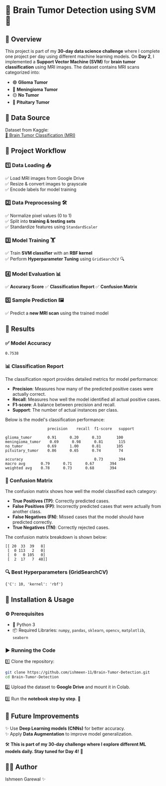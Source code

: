 # 🧠 Brain Tumor Detection using SVM 🏥

## 📌 Overview
This project is part of my **30-day data science challenge** where I complete one project per day using different machine learning models. On **Day 2**, I implemented a **Support Vector Machine (SVM)** for **brain tumor classification** using MRI images. The dataset contains MRI scans categorized into:
- 🟢 **Glioma Tumor**
- 🔵 **Meningioma Tumor**
- 🟡 **No Tumor**
- 🔴 **Pituitary Tumor**

## 📂 Data Source
Dataset from Kaggle:  
[🔗 Brain Tumor Classification (MRI)](https://www.kaggle.com/datasets/sartajbhuvaji/brain-tumor-classification-mri/data)

## 🔄 Project Workflow
### 1️⃣ Data Loading 📥
✅ Load MRI images from Google Drive  
✅ Resize & convert images to grayscale  
✅ Encode labels for model training  

### 2️⃣ Data Preprocessing 🛠️
✅ Normalize pixel values (0 to 1)  
✅ Split into **training & testing sets**  
✅ Standardize features using `StandardScaler`  

### 3️⃣ Model Training 🏋️
✅ Train **SVM classifier** with an **RBF kernel**  
✅ Perform **Hyperparameter Tuning** using `GridSearchCV` 🔍  

### 4️⃣ Model Evaluation 📊
✅ **Accuracy Score** ✅ **Classification Report** ✅ **Confusion Matrix**

### 5️⃣ Sample Prediction 🖼️
✅ Predict a **new MRI scan** using the trained model  

## 🎯 Results
### ✅ Model Accuracy
```
0.7538
```

### 📊 Classification Report
The classification report provides detailed metrics for model performance:
- **Precision**: Measures how many of the predicted positive cases were actually correct.
- **Recall**: Measures how well the model identified all actual positive cases.
- **F1-score**: A balance between precision and recall.
- **Support**: The number of actual instances per class.

Below is the model's classification performance:
```
                   precision    recall  f1-score   support

glioma_tumor       0.91      0.20      0.33       100
meningioma_tumor    0.69      0.98      0.81       115
no_tumor           0.69      1.00      0.81       105
pituitary_tumor    0.86      0.65      0.74        74

accuracy                                0.73       394
macro avg       0.79      0.71      0.67       394
weighted avg    0.78      0.73      0.68       394
```

### 🔢 Confusion Matrix
The confusion matrix shows how well the model classified each category:
- **True Positives (TP)**: Correctly predicted cases.
- **False Positives (FP)**: Incorrectly predicted cases that were actually from another class.
- **False Negatives (FN)**: Missed cases that the model should have predicted correctly.
- **True Negatives (TN)**: Correctly rejected cases.

The confusion matrix breakdown is shown below:
```
[[ 20  33  39   8]
 [  0 113   2   0]
 [  0   0 105   0]
 [  2  17   7  48]]
```

### 🔍 Best Hyperparameters (GridSearchCV)
```
{'C': 10, 'kernel': 'rbf'}
```

## 🚀 Installation & Usage
### ⚙️ Prerequisites
- 🐍 Python 3
- 📦 Required Libraries: `numpy`, `pandas`, `sklearn`, `opencv`, `matplotlib`, `seaborn`

### ▶️ Running the Code
1️⃣ Clone the repository:
   ```bash
   git clone https://github.com/ishmeen-11/Brain-Tumor-Detection.git
   cd Brain-Tumor-Detection
   ```
2️⃣ Upload the dataset to **Google Drive** and mount it in Colab.

3️⃣ Run the **notebook step by step**. 🚀

## 🔮 Future Improvements
✨ Use **Deep Learning models (CNNs)** for better accuracy.  
✨ Apply **Data Augmentation** to improve model generalization.  

🛠️ **This is part of my 30-day challenge where I explore different ML models daily. Stay tuned for Day 4!** 🎯

## 👨‍💻 Author
Ishmeen Garewal ✨
